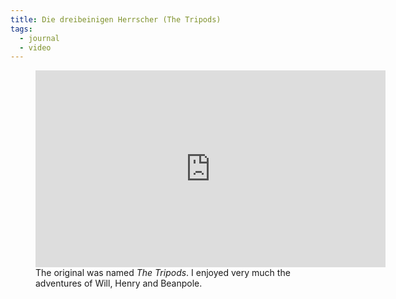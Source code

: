 ```yaml
---
title: Die dreibeinigen Herrscher (The Tripods)
tags: 
  - journal
  - video
---
```

<figure>
<iframe width="560" height="315" src="https://www.youtube.com/embed/UZPwv5hEgw0?si=cYes1MMUoWsk1d8K" title="YouTube video player" frameborder="0" allow="accelerometer; autoplay; clipboard-write; encrypted-media; gyroscope; picture-in-picture; web-share" allowfullscreen></iframe>
<figcaption>The original was named <cite>The Tripods</cite>. I enjoyed very much the adventures of Will, Henry and Beanpole.</figcaption>
</figure>